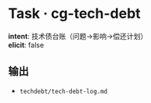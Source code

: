 # Task · cg-tech-debt

**intent**: 技术债台账（问题→影响→偿还计划）  
**elicit**: false

## 输出

- `techdebt/tech-debt-log.md`
